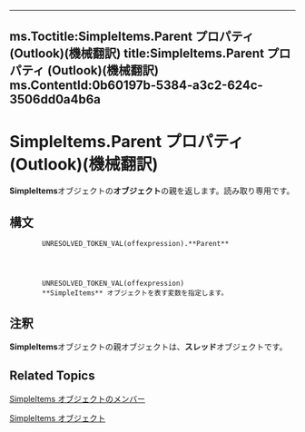 

---
ms.Toctitle:SimpleItems.Parent プロパティ (Outlook)(機械翻訳)
title:SimpleItems.Parent プロパティ (Outlook)(機械翻訳)
ms.ContentId:0b60197b-5384-a3c2-624c-3506dd0a4b6a
---
# SimpleItems.Parent プロパティ (Outlook)(機械翻訳)




**SimpleItems**オブジェクトの**オブジェクト**の親を返します。読み取り専用です。

## 構文

            UNRESOLVED_TOKEN_VAL(offexpression).**Parent**




            UNRESOLVED_TOKEN_VAL(offexpression)
            **SimpleItems** オブジェクトを表す変数を指定します。



## 注釈
**SimpleItems**オブジェクトの親オブジェクトは、**スレッド**オブジェクトです。



## Related Topics

[SimpleItems オブジェクトのメンバー](1e423ee9-10cd-e886-a311-792e22412391.md)

[SimpleItems オブジェクト](b929ae28-fe5f-607e-37b5-ed6a304d4896.md)




